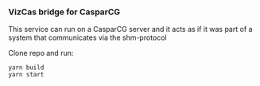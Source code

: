 ### VizCas bridge for CasparCG

This service can run on a CasparCG server and it acts as if it was part of a system that communicates via the shm-protocol


Clone repo and run:
```
yarn build
yarn start
````
